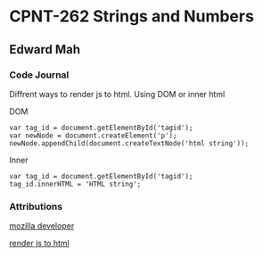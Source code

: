 # CPNT-262 Strings and Numbers

## Edward Mah

### Code Journal
Diffrent ways to render js to html. Using DOM or inner html

DOM
```
var tag_id = document.getElementById('tagid');
var newNode = document.createElement('p');
newNode.appendChild(document.createTextNode('html string'));
```

Inner
```
var tag_id = document.getElementById('tagid');
tag_id.innerHTML = 'HTML string';
```
### Attributions
[mozilla developer](https://developer.mozilla.org/en-US/docs/Web/JavaScript/Reference/Global_Objects/String/substring)

[render js to html](https://www.digitalocean.com/community/tutorials/how-to-add-javascript-to-html)